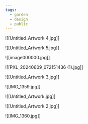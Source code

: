 ```yaml
---
tags:
  - garden
  - design
  - public
---
```


![[Untitled_Artwork 4.jpg]]

![[Untitled_Artwork 5.jpg]]

![[image000000.jpg]]

![[PXL_20240609_072151436 (1).jpg]]

![[Untitled_Artwork 3.jpg]]

![[IMG_1359.jpg]]

![[Untitled_Artwork.jpg]]

![[Untitled_Artwork 2.jpg]]

![[IMG_1360.jpg]]